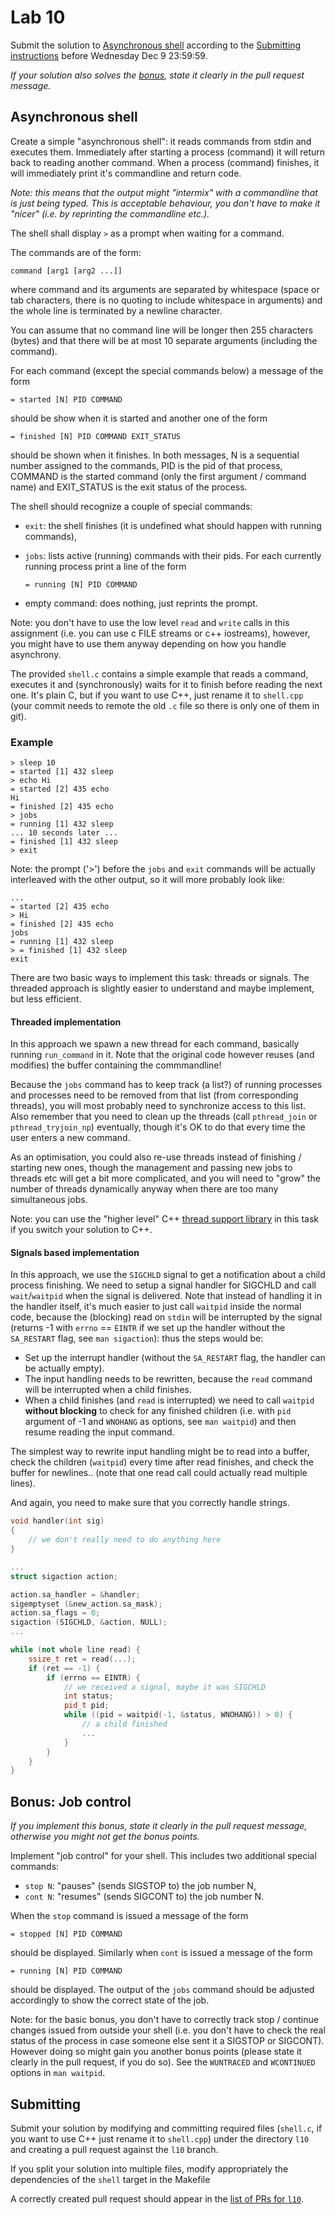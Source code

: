 Lab 10
======

Submit the solution to [Asynchronous shell](#asynchronous-shell)
according to the [Submitting instructions](#submitting)
before Wednesday Dec 9 23:59:59.

*If your solution also solves the [bonus](#bonus-job-control), state it clearly
in the pull request message.*

Asynchronous shell
-------------------

Create a simple "asynchronous shell": it reads commands from stdin and executes
them.  Immediately after starting a process (command) it will return back to
reading another command.  When a process (command) finishes, it will
immediately print it's commandline and return code.

*Note: this means that the output might "intermix" with a commandline
that is just being typed. This is acceptable behaviour, you don't
have to make it "nicer" (i.e. by reprinting the commandline etc.).*

The shell shall display `>` as a prompt when waiting for a command.

The commands are of the form:

    command [arg1 [arg2 ...]]

where command and its arguments are separated by whitespace (space or tab
characters, there is no quoting to include whitespace in arguments) and the
whole line is terminated by a newline character.

You can assume that no command line will be longer then 255 characters (bytes)
and that there will be at most 10 separate arguments (including the command).

For each command (except the special commands below) a message of the form

    = started [N] PID COMMAND

should be show when it is started and another one of the form

    = finished [N] PID COMMAND EXIT_STATUS

should be shown when it finishes. In both messages, N is a sequential
number assigned to the commands, PID is the pid of that process, COMMAND is
the started command (only the first argument / command name) and EXIT_STATUS
is the exit status of the process.

The shell should recognize a couple of special commands:

- `exit`: the shell finishes (it is undefined what should happen with running
  commands),

- `jobs`: lists active (running) commands with their pids. For each currently
  running process print a line of the form

      = running [N] PID COMMAND

- empty command: does nothing, just reprints the prompt.

Note: you don't have to use the low level `read` and `write` calls in this
assignment (i.e. you can use c FILE streams or c++ iostreams), however,
you might have to use them anyway depending on how you handle asynchrony.

The provided `shell.c` contains a simple example that reads a command,
executes it and (synchronously) waits for it to finish before reading the
next one. It's plain C, but if you want to use C++, just rename it to `shell.cpp`
(your commit needs to remote the old `.c` file so there is only one of them in git).

### Example

```
> sleep 10
= started [1] 432 sleep
> echo Hi
= started [2] 435 echo
Hi
= finished [2] 435 echo
> jobs
= running [1] 432 sleep
... 10 seconds later ...
= finished [1] 432 sleep
> exit
```

Note: the prompt ('>') before the `jobs` and `exit` commands will be actually
interleaved with the other output, so it will more probably look like:

```
...
= started [2] 435 echo
> Hi
= finished [2] 435 echo
jobs
= running [1] 432 sleep
> = finished [1] 432 sleep
exit
```

There are two basic ways to implement this task: threads or signals. The
threaded approach is slightly easier to understand and maybe implement, but
less efficient.

#### Threaded implementation

In this approach we spawn a new thread for each command, basically running
`run_command` in it. Note that the original code however reuses (and modifies)
the buffer containing the commmandline!

Because the `jobs` command has to keep track (a list?) of running processes and
processes need to be removed from that list (from corresponding threads), you
will most probably need to synchronize access to this list. Also remember that
you need to clean up the threads (call `pthread_join` or `pthread_tryjoin_np`)
eventually, though it's OK to do that every time the user enters a new command.

As an optimisation, you could also re-use threads instead of finishing / starting
new ones, though the management and  passing new jobs to threads etc will get a
bit more complicated, and you will need to "grow" the number of threads dynamically
anyway when there are too many simultaneous jobs.

Note: you can use the "higher level" C++
[thread support library](https://en.cppreference.com/w/cpp/thread)
in this task if you switch your solution to C++.

#### Signals based implementation

In this approach, we use the `SIGCHLD` signal to get a notification about a
child process finishing. We need to setup a signal handler for SIGCHLD
and call `wait`/`waitpid` when the signal is delivered. Note that instead of
handling it in the handler itself, it's much easier to just call `waitpid`
inside the normal code, because the (blocking) read on `stdin` will be
interrupted by the signal (returns -1 with `errno` == `EINTR` if we set up the
handler without the `SA_RESTART` flag, see `man sigaction`): thus the steps would be:

- Set up the interrupt handler (without the `SA_RESTART` flag, the handler can
  be actually empty).
- The input handling needs to be rewritten, because the `read` command will be
  interrupted when a child finishes.
- When a child finishes (and `read` is interrupted) we need to call `waitpid`
  **without blocking** to check for any finished children (i.e. with `pid`
  argument of -1 and `WNOHANG` as options, see `man waitpid`) and then resume
  reading the input command.

The simplest way to rewrite input handling might be to read into a buffer,
check the children (`waitpid`) every time after read finishes, and check the
buffer for newlines.. (note that one read call could actually read multiple
lines).

And again, you need to make sure that you correctly handle strings.

```c++
void handler(int sig)
{
	// we don't really need to do anything here
}

...
struct sigaction action;

action.sa_handler = &handler;
sigemptyset (&new_action.sa_mask);
action.sa_flags = 0;
sigaction (SIGCHLD, &action, NULL);
...

while (not whole line read) {
	ssize_t ret = read(...);
	if (ret == -1) {
		if (errno == EINTR) {
			// we received a signal, maybe it was SIGCHLD
			int status;
			pid_t pid;
			while ((pid = waitpid(-1, &status, WNOHANG)) > 0) {
				// a child finished
				...
			}
		}
	}
}
```

Bonus: Job control
-------------------

*If you implement this bonus, state it clearly in the pull request message,
otherwise you might not get the bonus points.*

Implement "job control" for your shell. This includes two additional special
commands:

- `stop N`: "pauses" (sends SIGSTOP to) the job number N,
- `cont N`: "resumes" (sends SIGCONT to) the job number N.

When the `stop` command is issued a message of the form

    = stopped [N] PID COMMAND

should be displayed. Similarly when `cont` is issued a message of the form

    = running [N] PID COMMAND

should be displayed. The output of the `jobs` command should be adjusted
accordingly to show the correct state of the job.

Note: for the basic bonus, you don't have to correctly track stop / continue
changes issued from outside your shell (i.e. you don't have to check the real
status of the process in case someone else sent it a SIGSTOP or SIGCONT).
However doing so might gain you another bonus points (please state it clearly
in the pull request, if you do so). See the `WUNTRACED` and `WCONTINUED`
options in `man waitpid`.

Submitting
----------

Submit your solution by modifying and committing required files (`shell.c`, if
you want to use C++ just rename it to `shell.cpp`) under the directory `l10`
and creating a pull request against the `l10` branch.

If you split your solution into multiple files, modify appropriately the
dependencies of the `shell` target in the Makefile

A correctly created pull request should appear in the
[list of PRs for `l10`](https://github.com/pulls?utf8=%E2%9C%93&q=is%3Aopen+is%3Apr+user%3AFMFI-UK-2-AIN-118+base%3Al10).

